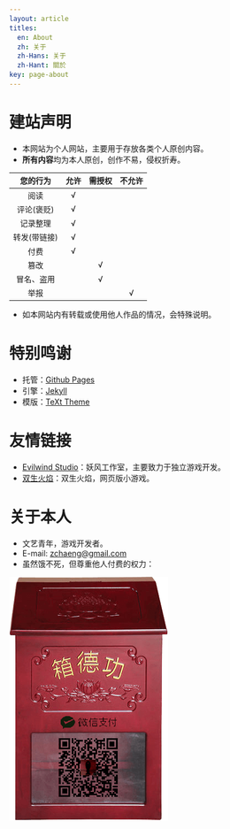 ```yaml
---
layout: article
titles:
  en: About
  zh: 关于
  zh-Hans: 关于
  zh-Hant: 關於
key: page-about
---
```


# 建站声明
- 本网站为个人网站，主要用于存放各类个人原创内容。
- **所有内容**均为本人原创，创作不易，侵权折寿。

您的行为|允许|需授权|不允许
:--:|:--:|:--:|:--:
阅读|√||
评论(褒贬)|√||
记录整理|√||
转发(带链接)|√||
付费|√||
篡改||√|
冒名、盗用||√|
举报|||√

- 如本网站内有转载或使用他人作品的情况，会特殊说明。

# 特别鸣谢
- 托管：[Github Pages](https://pages.github.com/)
- 引擎：[Jekyll](https://github.com/jekyll/jekyll)
- 模版：[TeXt Theme](https://tianqi.name/jekyll-TeXt-theme/docs/zh/quick-start)

# 友情链接
- [Evilwind Studio](http://evilwind.fun/)：妖风工作室，主要致力于独立游戏开发。
- [双生火焰](/game/twinflames/index.html)：双生火焰，网页版小游戏。

# 关于本人
- 文艺青年，游戏开发者。
- E-mail: zchaeng@gmail.com
- 虽然饿不死，但尊重他人付费的权力：

![功德箱](/assets/images/donate.png)

